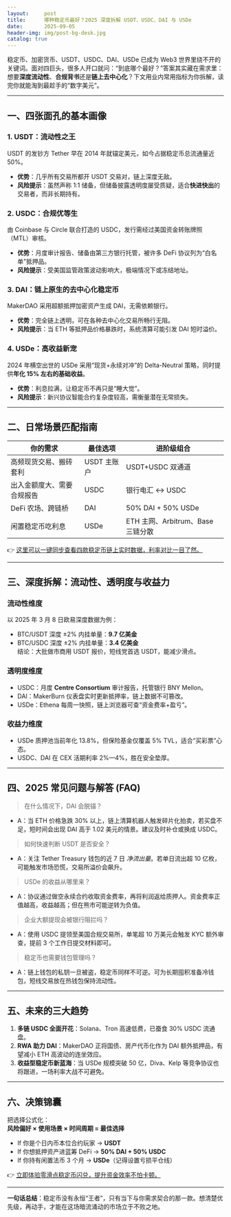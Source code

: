 ```yaml
---
layout:     post
title:      哪种稳定币最好？2025 深度拆解 USDT、USDC、DAI 与 USDe
date:       2025-09-05
header-img: img/post-bg-desk.jpg
catalog: true
---
```


稳定币、加密货币、USDT、USDC、DAI、USDe 已成为 Web3 世界里绕不开的关键词。面对四巨头，很多人开口就问：“到底哪个最好？”答案其实藏在需求里：想要**深度流动性**、**合规背书**还是**链上去中心化**？下文用业内常用指标为你拆解，读完你就能淘到最趁手的“数字美元”。

---

## 一、四张面孔的基本画像

### 1. **USDT：流动性之王**
USDT 的发钞方 Tether 早在 2014 年就锚定美元，如今占据稳定币总流通量近 50%。  
- **优势**：几乎所有交易所都开 USDT 交易对，链上深度无敌。  
- **风险提示**：虽然声称 1:1 储备，但储备披露透明度屡受质疑，适合**快进快出**的交易者，而非长期持有。

### 2. **USDC：合规优等生**
由 Coinbase 与 Circle 联合打造的 USDC，发行需经过美国资金转账牌照（MTL）审核。  
- **优势**：月度审计报告、储备由第三方银行托管，被许多 DeFi 协议列为“白名单”抵押品。  
- **风险提示**：受美国监管政策波动影响大，极端情况下或冻结地址。

### 3. **DAI：链上原生的去中心化稳定币**
MakerDAO 采用超额抵押加密资产生成 DAI，无需依赖银行。  
- **优势**：完全链上透明，可在各种去中心化交易所畅行无阻。  
- **风险提示**：当 ETH 等抵押品价格暴跌时，系统清算可能引发 DAI 短时溢价。

### 4. **USDe：高收益新宠**
2024 年横空出世的 USDe 采用“现货+永续对冲”的 Delta-Neutral 策略，同时提供**年化 15% 左右的基础收益**。  
- **优势**：利息拉满，让稳定币不再只是“睡大觉”。  
- **风险提示**：新兴协议智能合约复杂度较高，需衡量潜在无常损失。

---

## 二、日常场景匹配指南

| 你的需求 | 最佳选项 | 进阶级组合 |
|---|---|---|
| 高频现货交易、搬砖套利 | USDT 主账户 | USDT+USDC 双通道 |
| 出入金额度大、需要合规报告 | USDC | 银行电汇 ↔ USDC |
| DeFi 农场、跨链桥 | DAI | 50% DAI + 50% USDe |
| 闲置稳定币吃利息 | USDe | ETH 主网、Arbitrum、Base 三链分散 |

👉 [这里可以一键同步查看四款稳定币链上实时数据，利率对比一目了然。](https://okxdog.com/)

---

## 三、深度拆解：流动性、透明度与收益力

### 流动性维度
以 2025 年 3 月 8 日欧易深度数据为例：  
- BTC/USDT 深度 ±2% 内挂单量：**9.7 亿美金**  
- BTC/USDC 深度 ±2% 内挂单量：**3.4 亿美金**  
结论：大批做市商用 USDT 报价，短线党首选 USDT，能减少滑点。

### 透明度维度
- USDC：月度 **Centre Consortium** 审计报告，托管银行 BNY Mellon。  
- DAI：MakerBurn 仪表盘实时更新抵押率，链上数据不可篡改。  
- USDe：Ethena 每周一快照，链上浏览器可查“资金费率+盈亏”。

### 收益力维度
- USDe 质押池当前年化 13.8%，但保险基金仅覆盖 5% TVL，适合“买彩票”心态。  
- USDC、DAI 在 CEX 活期利率 2%—4%，胜在安全垫厚。

---

## 四、2025 常见问题与解答 (FAQ)

> 在什么情况下，DAI 会脱锚？

- A：当 ETH 价格急跌 30% 以上，链上清算机器人触发碎片化拍卖，若买盘不足，短时间会出现 DAI 高于 1.02 美元的情景。建议及时补仓或换成 USDC。

> 如何快速判断 USDT 是否安全？

- A：关注 Tether Treasury 钱包的近 7 日 *净流出量*。若单日流出超 10 亿枚，可能触发市场恐慌，交易所溢价会飙升。

> USDe 的收益从哪里来？

- A：协议通过做空永续合约收取资金费率，再将利润返给质押人。资金费率正值越高，收益越高；但在熊市可能逆转为负值。

> 企业大额提现会被银行阻拦吗？

- A：使用 USDC 提领至美国合规交易所，单笔超 10 万美元会触发 KYC 额外审查，提前 3 个工作日提交材料即可。

> 稳定币也需要钱包管理吗？

- A：链上钱包的私钥一旦被盗，稳定币同样不可逆。可为长期囤积准备冷钱包，短线交易放在热钱包保持流动性。

---

## 五、未来的三大趋势

1. **多链 USDC 全面开花**：Solana、Tron 高速低费，已蚕食 30% USDC 流通盘。  
2. **RWA 助力 DAI**：MakerDAO 正将国债、房产代币化作为 DAI 额外抵押品，有望减小 ETH 高波动的连坐效应。  
3. **收益型稳定币新蓝海**：当 USDe 规模突破 50 亿，Diva、Kelp 等竞争协议也将跟进，一场利率大战不可避免。

---

## 六、决策锦囊

把选择公式化：  
**风险偏好 × 使用场景 × 时间周期 = 最佳选择**  

- If 你是个日内币本位合约玩家 → **USDT**  
- If 你想抵押资产进蓝筹 DeFi → **50% DAI + 50% USDC**  
- If 你持有闲置法币 3 个月 → **USDe**（记得设置亏损平仓线）

👉 [立即体验零滑点稳定币闪兑，提升资金效率不怕卡顿。](https://okxdog.com/)

---

**一句话总结**：稳定币没有永恒“王者”，只有当下与你需求契合的那一款。想清楚优先级，再动手，才能在这场暗流涌动的市场立于不败之地。